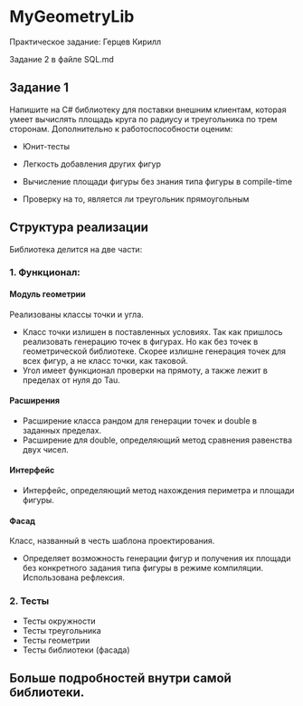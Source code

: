 # MyGeometryLib
Практическое задание: Герцев Кирилл

Задание 2 в файле SQL.md

## Задание 1
Напишите на C# библиотеку для поставки внешним клиентам, которая умеет вычислять площадь круга по радиусу и треугольника по трем сторонам. Дополнительно к работоспособности оценим:

-   Юнит-тесты
    
-   Легкость добавления других фигур
    
-   Вычисление площади фигуры без знания типа фигуры в compile-time
    
-   Проверку на то, является ли треугольник прямоугольным

## Структура реализации
Библиотека делится на две части:

### 1. Функционал:

#### Модуль геометрии
Реализованы классы точки и угла. 
- Класс точки излишен в поставленных условиях. Так как пришлось реализовать генерацию точек в фигурах. Но как без точек в геометрической библиотеке. Скорее излишне генерация точек для всех фигур, а не класс точки, как таковой.
- Угол имеет функционал проверки на прямоту, а также лежит в пределах от нуля до Tau.

#### Расширения
- Расширение класса рандом для генерации точек и double в заданных пределах.
- Расширение для double, определяющий метод сравнения равенства двух чисел.

#### Интерфейс
- Интерфейс, определяющий метод нахождения периметра и площади фигуры.

#### Фасад
Класс, названный в честь шаблона проектирования.
- Определяет возможность генерации фигур и получения их площади без конкретного задания типа фигуры в режиме компиляции. Использована рефлексия.

### 2. Тесты
- Тесты окружности
- Тесты треугольника
- Тесты геометрии
- Тесты библиотеки (фасада)

## Больше подробностей внутри самой библиотеки.

